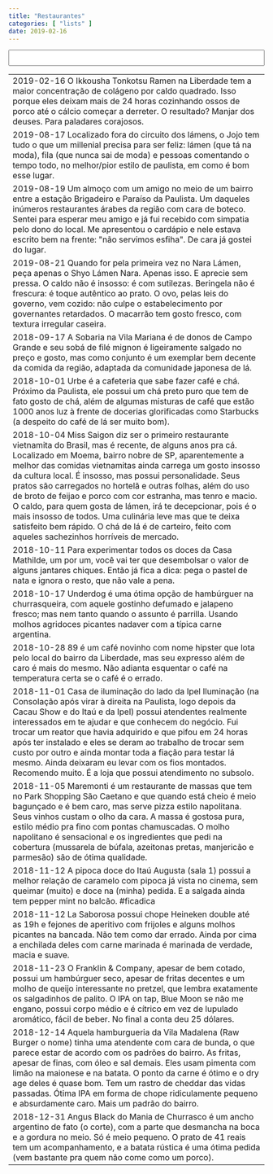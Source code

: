 ```yaml
---
title: "Restaurantes"
categories: [ "lists" ]
date: 2019-02-16
---
```

<script src="/js/jquery.min.js"></script>
<script src="/js/list.js"></script>

<table class="sortable">
<input type="text" name="filter" value="" id="filter" style="width: 100%; font-size: 22px;" title=""/><span name="results" id="results"></span>
<tr><td>2019-02-16 O Ikkousha Tonkotsu Ramen na Liberdade tem a maior concentração de colágeno por caldo quadrado. Isso porque eles deixam mais de 24 horas cozinhando ossos de porco até o cálcio começar a derreter. O resultado? Manjar dos deuses. Para paladares corajosos.</td></tr>
<tr><td>2019-08-17 Localizado fora do circuito dos lámens, o Jojo tem tudo o que um millenial precisa para ser feliz: lámen (que tá na moda), fila (que nunca sai de moda) e pessoas comentando o tempo todo, no melhor/pior estilo de paulista, em como é bom esse lugar.</td></tr>
<tr><td>2019-08-19 Um almoço com um amigo no meio de um bairro entre a estação Brigadeiro e Paraíso da Paulista. Um daqueles inúmeros restaurantes árabes da região com cara de boteco. Sentei para esperar meu amigo e já fui recebido com simpatia pelo dono do local. Me apresentou o cardápio e nele estava escrito bem na frente: "não servimos esfiha". De cara já gostei do lugar.</td></tr>
<tr><td>2019-08-21 Quando for pela primeira vez no Nara Lámen, peça apenas o Shyo Lámen Nara. Apenas isso. E aprecie sem pressa.  O caldo não é insosso: é com sutilezas. Beringela não é frescura: é toque autêntico ao prato. O ovo, pelas leis do governo, vem cozido: não culpe o estabelecimento por governantes retardados. O macarrão tem gosto fresco, com textura irregular caseira.</td></tr>
<tr><td>2018-09-17 A Sobaria na Vila Mariana é de donos de Campo Grande e seu sobá de filé mignon é ligeiramente salgado no preço e gosto, mas como conjunto é um exemplar bem decente da comida da região, adaptada da comunidade japonesa de lá.</td></tr>
<tr><td>2018-10-01 Urbe é a cafeteria que sabe fazer café e chá. Próximo da Paulista, ele possui um chá preto puro que tem de fato gosto de chá, além de algumas misturas de café que estão 1000 anos luz à frente de docerias glorificadas como Starbucks (a despeito do café de lá ser muito bom).</td></tr>
<tr><td>2018-10-04 Miss Saigon diz ser o primeiro restaurante vietnamita do Brasil, mas é recente, de alguns anos pra cá. Localizado em Moema, bairro nobre de SP, aparentemente a melhor das comidas vietnamitas ainda carrega um gosto insosso da cultura local. É insosso, mas possui personalidade. Seus pratos são carregados no hortelã e outras folhas, além do uso de broto de feijao e porco com cor estranha, mas tenro e macio. O caldo, para quem gosta de lámen, irá te decepcionar, pois é o mais insosso de todos. Uma culinária leve mas que te deixa satisfeito bem rápido. O chá de lá é de carteiro, feito com aqueles sachezinhos horríveis de mercado.</td></tr>
<tr><td>2018-10-11 Para experimentar todos os doces da Casa Mathilde, um por um, você vai ter que desembolsar o valor de alguns jantares chiques. Então já fica a dica: pega o pastel de nata e ignora o resto, que não vale a pena.</td></tr>
<tr><td>2018-10-17 Underdog é uma ótima opção de hambúrguer na churrasqueira, com aquele gostinho defumado e jalapeno fresco; mas nem tanto quando o assunto é parrilla. Usando molhos agridoces picantes nadaver com a típica carne argentina.</td></tr>
<tr><td>2018-10-28 89 é um café novinho com nome hipster que lota pelo local do bairro da Liberdade, mas seu expresso além de caro é mais do mesmo. Não adianta esquentar o café na temperatura certa se o café é o errado.</td></tr>
<tr><td>2018-11-01 Casa de iluminação do lado da Ipel Iluminação (na Consolação após virar à direita na Paulista, logo depois da Cacau Show e do Itaú e da Ipel) possui atendentes realmente interessados em te ajudar e que conhecem do negócio. Fui trocar um reator que havia adquirido e que pifou em 24 horas após ter instalado e eles se deram ao trabalho de trocar sem custo por outro e ainda montar toda a fiação para testar lá mesmo. Ainda deixaram eu levar com os fios montados. Recomendo muito. É a loja que possui atendimento no subsolo.</td></tr>
<tr><td>2018-11-05 Maremonti é um restaurante de massas que tem no Park Shopping São Caetano e que quando está cheio é meio bagunçado e é bem caro, mas serve pizza estilo napolitana. Seus vinhos custam o olho da cara. A massa é gostosa pura, estilo médio pra fino com pontas chamuscadas. O molho napolitano é sensacional e os ingredientes que pedi na cobertura (mussarela de búfala, azeitonas pretas, manjericão e parmesão) são de ótima qualidade.</td></tr>
<tr><td>2018-11-12 A pipoca doce do Itaú Augusta (sala 1) possui a melhor relação de caramelo com pipoca já vista no cinema, sem queimar (muito) e doce na (minha) pedida. E a salgada ainda tem pepper mint no balcão. #ficadica</td></tr>
<tr><td>2018-11-12 La Saborosa possui chope Heineken double até as 19h e fejones de aperitivo com frijoles e alguns molhos picantes na bancada. Não tem como dar errado. Ainda por cima a enchilada deles com carne marinada é marinada de verdade, macia e suave.</td></tr>
<tr><td>2018-11-23 O Franklin & Company, apesar de bem cotado, possui um hambúrguer seco, apesar de fritas decentes e um molho de queijo interessante no pretzel, que lembra exatamente os salgadinhos de palito. O IPA on tap, Blue Moon se não me engano, possui corpo médio e é cítrico em vez de lupulado aromático, fácil de beber. No final a conta deu 25 dólares.</td></tr>
<tr><td>2018-12-14 Aquela hamburgueria da Vila Madalena (Raw Burger o nome) tinha uma atendente com cara de bunda, o que parece estar de acordo com os padrões do bairro. As fritas, apesar de finas, com óleo e sal demais. Eles usam pimenta com limão na maionese e na batata. O ponto da carne é ótimo e o dry age deles é quase bom. Tem um rastro de cheddar das vidas passadas. Ótima IPA em forma de chope ridiculamente pequeno e absurdamente caro. Mais um padrão do bairro.</td></tr>
<tr><td>2018-12-31 Angus Black do Mania de Churrasco é um ancho argentino de fato (o corte), com a parte que desmancha na boca e a gordura no meio. Só é meio pequeno. O prato de 41 reais tem um acompanhamento, e a batata rústica é uma ótima pedida (vem bastante pra quem não come como um porco).</td></tr>
</table>

